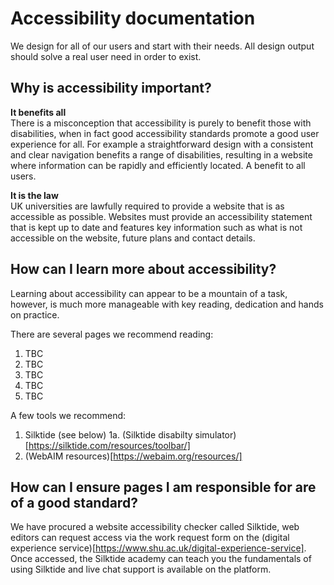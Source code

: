 # Accessibility documentation

We design for all of our users and start with their needs. All design output should solve a real user need in order to exist.

## Why is accessibility important?

**It benefits all**   
There is a misconception that accessibility is purely to benefit those with disabilities, when in fact good accessibility standards promote a good user experience for all. For example a straightforward design with a consistent and clear navigation benefits a range of disabilities, resulting in a website where information can be rapidly and efficiently located. A benefit to all users.     

**It is the law**   
UK universities are lawfully required to provide a website that is as accessible as possible. Websites must provide an accessibility statement that is kept up to date and features key information such as what is not accessible on the website, future plans and contact details.

## How can I learn more about accessibility?

Learning about accessibility can appear to be a mountain of a task, however, is much more manageable with key reading, dedication and hands on practice.

There are several pages we recommend reading:

1. TBC
2. TBC
3. TBC
4. TBC
5. TBC

A few tools we recommend:

1. Silktide (see below)
1a. (Silktide disabilty simulator)[https://silktide.com/resources/toolbar/]
2. (WebAIM resources)[https://webaim.org/resources/]

## How can I ensure pages I am responsible for are of a good standard?

We have procured a website accessibility checker called Silktide, web editors can request access via the work request form on the (digital experience service)[https://www.shu.ac.uk/digital-experience-service]. Once accessed, the Silktide academy can teach you the fundamentals of using Silktide and live chat support is available on the platform.
